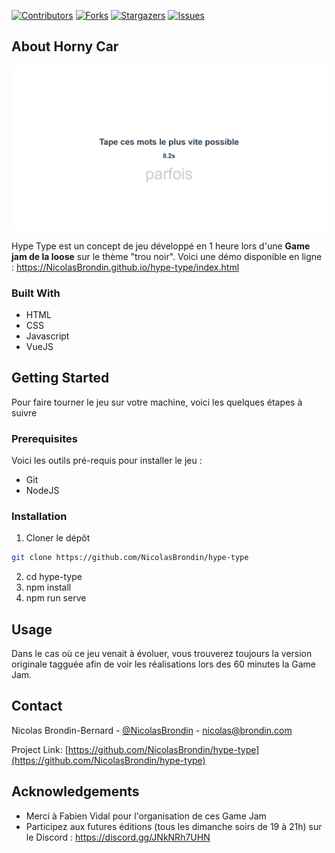 <!-- PROJECT SHIELDS -->
<!--
*** This template uses markdown "reference style" links for readability.
*** Reference links are enclosed in brackets [ ] instead of parentheses ( ).
*** See the bottom of this document for the declaration of the reference variables
*** for contributors-url, forks-url, etc. This is an optional, concise syntax you may use.
*** https://www.markdownguide.org/basic-syntax/#reference-style-links
-->

[![Contributors][contributors-shield]][contributors-url] [![Forks][forks-shield]][forks-url] [![Stargazers][stars-shield]][stars-url] [![Issues][issues-shield]][issues-url]

<!-- ABOUT THE PROJECT -->
## About Horny Car

[![Product Name Screen Shot][product-screenshot]](https://NicolasBrondin.github.io/hype-type/index.html)

Hype Type est un concept de jeu développé en 1 heure lors d'une **Game jam de la loose** sur le thème "trou noir". Voici une démo disponible en ligne : https://NicolasBrondin.github.io/hype-type/index.html

### Built With

* HTML
* CSS
* Javascript
* VueJS

<!-- GETTING STARTED -->
## Getting Started

Pour faire tourner le jeu sur votre machine, voici les quelques étapes à suivre

### Prerequisites

Voici les outils pré-requis pour installer le jeu :
* Git
* NodeJS

### Installation
 
1. Cloner le dépôt
```sh
git clone https://github.com/NicolasBrondin/hype-type
```
2. cd hype-type
3. npm install
4. npm run serve

## Usage

Dans le cas où ce jeu venait à évoluer, vous trouverez toujours la version originale tagguée afin de voir les réalisations lors des 60 minutes la Game Jam.

<!-- CONTACT -->
## Contact

Nicolas Brondin-Bernard - [@NicolasBrondin](https://twitter.com/NicolasBrondin) - nicolas@brondin.com

Project Link: [https://github.com/NicolasBrondin/hype-type](https://github.com/NicolasBrondin/hype-type)


<!-- ACKNOWLEDGEMENTS -->
## Acknowledgements

* Merci à Fabien Vidal pour l'organisation de ces Game Jam
* Participez aux futures éditions (tous les dimanche soirs de 19 à 21h) sur le Discord : https://discord.gg/JNkNRh7UHN


<!-- MARKDOWN LINKS & IMAGES -->
<!-- https://www.markdownguide.org/basic-syntax/#reference-style-links -->
[contributors-shield]: https://img.shields.io/github/contributors/NicolasBrondin/hype-type.svg?style=flat-square
[contributors-url]: https://github.com/NicolasBrondin/hype-type/graphs/contributors
[forks-shield]: https://img.shields.io/github/forks/NicolasBrondin/hype-type.svg?style=flat-square
[forks-url]: https://github.com/NicolasBrondin/hype-type/network/members
[stars-shield]: https://img.shields.io/github/stars/NicolasBrondin/hype-type.svg?style=flat-square
[stars-url]: https://github.com/NicolasBrondin/hype-type/stargazers
[issues-shield]: https://img.shields.io/github/issues/NicolasBrondin/hype-type.svg?style=flat-square
[issues-url]: https://github.com/NicolasBrondin/hype-type/issues
[license-shield]: https://img.shields.io/github/license/NicolasBrondin/hype-type.svg?style=flat-square
[license-url]: https://github.com/NicolasBrondin/hype-type/blob/master/LICENSE.txt
[linkedin-shield]: https://img.shields.io/badge/-LinkedIn-black.svg?style=flat-square&logo=linkedin&colorB=555
[linkedin-url]: https://linkedin.com/in/othneildrew
[product-screenshot]: docs/cover.png
